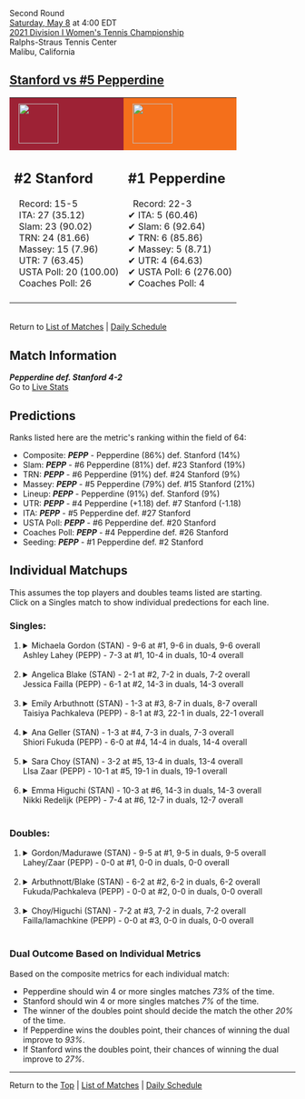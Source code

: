 Second Round[](#top)<a name="top"></a>  
[Saturday, May 8](../../schedule/05-08.md) at 4:00 EDT  
[2021 Division I Women's Tennis Championship](../index.md)  
Ralphs-Straus Tennis Center  
Malibu, California  
## [Stanford vs #5 Pepperdine](https://www.ncaa.com/game/5833683)  

<table><tr style="background-color: #d9d9d9 !important"><td style="background-color: #9D2235 !important"><img src="https://www.ncaa.com/sites/default/files/images/logos/schools/s/stanford.70.png" width="70" height="70" style="padding: 8px;" /></td><td style="background-color: #F46F1B !important"><img src="https://www.ncaa.com/sites/default/files/images/logos/schools/p/pepperdine.70.png" width="70" height="70" style="padding: 8px;" /></td></tr><tr>
<td>  

<h2>#2 Stanford</h2>  
&nbsp; Record: 15-5<br>  
&nbsp; ITA: 27 (35.12)<br>  
&nbsp; Slam: 23 (90.02)<br>  
&nbsp; TRN: 24 (81.66)<br>  
&nbsp; Massey: 15 (7.96)<br>  
&nbsp; UTR: 7 (63.45)<br>  
&nbsp; USTA Poll: 20 (100.00)<br>  
&nbsp; Coaches Poll: 26<br>  
<br>  

</td>
<td>  

<h2>#1 Pepperdine</h2>  
&nbsp; Record: 22-3<br>  
&#10004; ITA: 5 (60.46)<br>  
&#10004; Slam: 6 (92.64)<br>  
&#10004; TRN: 6 (85.86)<br>  
&#10004; Massey: 5 (8.71)<br>  
&#10004; UTR: 4 (64.63)<br>  
&#10004; USTA Poll: 6 (276.00)<br>  
&#10004; Coaches Poll: 4<br>  
<br>  

</td>
</tr></table>  


<br>Return to [List of Matches](../index.md) &#124; [Daily Schedule](../../schedule/05-08.md)

## Match Information  
***Pepperdine def. Stanford 4-2***  
Go to [Live Stats](https://pepperdinewaves.com/sports/2018/8/7/playsight.aspx)  

## Predictions  

Ranks listed here are the metric's ranking within the field of 64:  
- Composite: ***PEPP*** - Pepperdine (86%) def. Stanford (14%)  
- Slam: ***PEPP*** - #6 Pepperdine (81%) def. #23 Stanford (19%)  
- TRN: ***PEPP*** - #6 Pepperdine (91%) def. #24 Stanford (9%)  
- Massey: ***PEPP*** - #5 Pepperdine (79%) def. #15 Stanford (21%)  
- Lineup: ***PEPP*** - Pepperdine (91%) def. Stanford (9%)  
- UTR: ***PEPP*** - #4 Pepperdine (+1.18) def. #7 Stanford (-1.18)  
- ITA: ***PEPP*** - #5 Pepperdine def. #27 Stanford  
- USTA Poll: ***PEPP*** - #6 Pepperdine def. #20 Stanford  
- Coaches Poll: ***PEPP*** - #4 Pepperdine def. #26 Stanford  
- Seeding: ***PEPP*** - #1 Pepperdine def. #2 Stanford  

## Individual Matchups  
This assumes the top players and doubles teams listed are starting.  
Click on a Singles match to show individual predections for each line.  

### Singles:  

<ol>
<li><details>
<summary markdown="span">Michaela Gordon (STAN) - 9-6 at #1, 9-6 in duals, 9-6 overall<br>Ashley Lahey (PEPP) - 7-3 at #1, 10-4 in duals, 10-4 overall</summary>
<h4>Predictions</h4><ul>
<li>Composite: <b><i>PEPP</i></b> - Lahey (66%) def. Gordon (34%)</li>  
<li>Slam: <b><i>PEPP</i></b> - Lahey (57%) def. Gordon (43%)</li>  
<li>TRN: <b><i>PEPP</i></b> - Lahey (75%) def. Gordon (25%)</li>  
<li>Massey: <b><i>PEPP</i></b> - Lahey (74%) def. Gordon (26%)</li>  
<li>UTR: <b><i>PEPP</i></b> - Lahey (56%) def. Gordon (44%)</li>  
<li>ITA: <b><i>STAN</i></b> - Gordon (17.68) def. Lahey (7.80)</li>  
</ul>
</details>&nbsp;</li>
<li><details>
<summary markdown="span">Angelica Blake (STAN) - 2-1 at #2, 7-2 in duals, 7-2 overall<br>Jessica Failla (PEPP) - 6-1 at #2, 14-3 in duals, 14-3 overall</summary>
<h4>Predictions</h4><ul>
<li>Composite: <b><i>PEPP</i></b> - Failla (75%) def. Blake (25%)</li>  
<li>Slam: <b><i>PEPP</i></b> - Failla (84%) def. Blake (16%)</li>  
<li>TRN: <b><i>PEPP</i></b> - Failla (80%) def. Blake (20%)</li>  
<li>Massey: <b><i>PEPP</i></b> - Failla (57%) def. Blake (43%)</li>  
<li>UTR: <b><i>PEPP</i></b> - Failla (76%) def. Blake (24%)</li>  
<li>ITA: <b><i>PEPP</i></b> - Failla (23.38) def. Blake (5.37)</li>  
</ul>
</details>&nbsp;</li>
<li><details>
<summary markdown="span">Emily Arbuthnott (STAN) - 1-3 at #3, 8-7 in duals, 8-7 overall<br>Taisiya Pachkaleva (PEPP) - 8-1 at #3, 22-1 in duals, 22-1 overall</summary>
<h4>Predictions</h4><ul>
<li>Composite: <b><i>PEPP</i></b> - Pachkaleva (86%) def. Arbuthnott (14%)</li>  
<li>Slam: <b><i>PEPP</i></b> - Pachkaleva (83%) def. Arbuthnott (17%)</li>  
<li>TRN: <b><i>PEPP</i></b> - Pachkaleva (95%) def. Arbuthnott (5%)</li>  
<li>Massey: <b><i>PEPP</i></b> - Pachkaleva (82%) def. Arbuthnott (18%)</li>  
<li>UTR: <b><i>PEPP</i></b> - Pachkaleva (84%) def. Arbuthnott (16%)</li>  
<li>ITA: <b><i>PEPP</i></b> - Pachkaleva (6.37) def. Arbuthnott (1.89)</li>  
</ul>
</details>&nbsp;</li>
<li><details>
<summary markdown="span">Ana Geller (STAN) - 1-3 at #4, 7-3 in duals, 7-3 overall<br>Shiori Fukuda (PEPP) - 6-0 at #4, 14-4 in duals, 14-4 overall</summary>
<h4>Predictions</h4><ul>
<li>Composite: <b><i>PEPP</i></b> - Fukuda (80%) def. Geller (20%)</li>  
<li>Slam: <b><i>PEPP</i></b> - Fukuda (85%) def. Geller (15%)</li>  
<li>TRN: <b><i>PEPP</i></b> - Fukuda (90%) def. Geller (10%)</li>  
<li>Massey: <b><i>PEPP</i></b> - Fukuda (78%) def. Geller (22%)</li>  
<li>UTR: <b><i>PEPP</i></b> - Fukuda (68%) def. Geller (32%)</li>  
<li>ITA: <b><i>PEPP</i></b> - Fukuda (4.88) def. Geller (2.62)</li>  
</ul>
</details>&nbsp;</li>
<li><details>
<summary markdown="span">Sara Choy (STAN) - 3-2 at #5, 13-4 in duals, 13-4 overall<br>LIsa Zaar (PEPP) - 10-1 at #5, 19-1 in duals, 19-1 overall</summary>
<h4>Predictions</h4><ul>
<li>Composite: <b><i>PEPP</i></b> - Zaar (66%) def. Choy (34%)</li>  
<li>Slam: <b><i>PEPP</i></b> - Zaar (61%) def. Choy (39%)</li>  
<li>TRN: <b><i>PEPP</i></b> - Zaar (79%) def. Choy (21%)</li>  
<li>Massey: <b><i>PEPP</i></b> - Zaar (55%) def. Choy (45%)</li>  
<li>UTR: <b><i>PEPP</i></b> - Zaar (69%) def. Choy (31%)</li>  
<li>ITA: <b><i>PEPP</i></b> - Zaar (4.47) def. Choy (2.38)</li>  
</ul>
</details>&nbsp;</li>
<li><details>
<summary markdown="span">Emma Higuchi (STAN) - 10-3 at #6, 14-3 in duals, 14-3 overall<br>Nikki Redelijk (PEPP) - 7-4 at #6, 12-7 in duals, 12-7 overall</summary>
<h4>Predictions</h4><ul>
<li>Composite: <b><i>STAN</i></b> - Higuchi (63%) def. Redelijk (37%)</li>  
<li>Slam: <b><i>STAN</i></b> - Higuchi (51%) def. Redelijk (49%)</li>  
<li>TRN: <b><i>STAN</i></b> - Higuchi (59%) def. Redelijk (41%)</li>  
<li>Massey: <b><i>STAN</i></b> - Higuchi (68%) def. Redelijk (32%)</li>  
<li>UTR: <b><i>STAN</i></b> - Higuchi (74%) def. Redelijk (26%)</li>  
<li>ITA: <b><i>STAN</i></b> - Higuchi (2.68) def. Redelijk (1.87)</li>  
</ul>
</details>&nbsp;</li>
</ol>

### Doubles:  

<ol>
<li><details>
<summary markdown="span">Gordon/Madurawe (STAN) - 9-5 at #1, 9-5 in duals, 9-5 overall<br>Lahey/Zaar (PEPP) - 0-0 at #1, 0-0 in duals, 0-0 overall</summary>
<br>Sorry, we don't have any metrics for this match
</details>&nbsp;</li>
<li><details>
<summary markdown="span">Arbuthnott/Blake (STAN) - 6-2 at #2, 6-2 in duals, 6-2 overall<br>Fukuda/Pachkaleva (PEPP) - 0-0 at #2, 0-0 in duals, 0-0 overall</summary>
<br>Sorry, we don't have any metrics for this match
</details>&nbsp;</li>
<li><details>
<summary markdown="span">Choy/Higuchi (STAN) - 7-2 at #3, 7-2 in duals, 7-2 overall<br>Failla/Iamachkine (PEPP) - 0-0 at #3, 0-0 in duals, 0-0 overall</summary>
<br>Sorry, we don't have any metrics for this match
</details>&nbsp;</li>
</ol>

### Dual Outcome Based on Individual Metrics  
  
Based on the composite metrics for each individual match:  
- Pepperdine should win 4 or more singles matches *73%* of the time.  
- Stanford should win 4 or more singles matches *7%* of the time.  
- The winner of the doubles point should decide the match the other *20%* of the time.  
- If Pepperdine wins the doubles point, their chances of winning the dual improve to *93%*.  
- If Stanford wins the doubles point, their chances of winning the dual improve to *27%*.  
  
------

Return to the [Top](#top) &#124; [List of Matches](../index.md) &#124; [Daily Schedule](../../schedule/05-08.md)  
